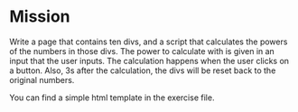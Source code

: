 # Mission

Write a page that contains ten divs,
and a script that calculates the powers of the numbers in those divs.
The power to calculate with is given in an input that the user inputs.
The calculation happens when the user clicks on a button.
Also, 3s after the calculation, the divs will be reset back to the original
numbers.

You can find a simple html template in the exercise file.

